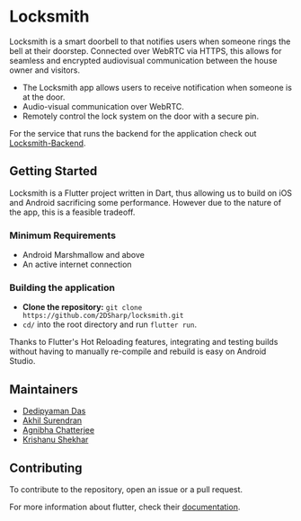 # Locksmith

Locksmith is a smart doorbell to that notifies users when someone rings the bell at their doorstep. Connected over WebRTC via HTTPS, this allows for seamless and encrypted audiovisual communication between the house owner and visitors.

- The Locksmith app allows users to receive notification when someone is at the door.
- Audio-visual communication over WebRTC.
- Remotely control the lock system on the door with a secure pin.

For the service that runs the backend for the application check out [Locksmith-Backend](https://github.com/2DSharp/locksmith-backend).

## Getting Started

Locksmith is a Flutter project written in Dart, thus allowing us to build on iOS and Android sacrificing some performance.
However due to the nature of the app, this is a feasible tradeoff.

### Minimum Requirements
- Android Marshmallow and above
- An active internet connection

### Building the application

- **Clone the repository:** `git clone https://github.com/2DSharp/locksmith.git`
- `cd/` into the root directory and run `flutter run`.

Thanks to Flutter's Hot Reloading features, integrating and testing builds without having to manually re-compile and rebuild is easy on Android Studio.

## Maintainers
- [Dedipyaman Das](https://github.com/2dsharp)
- [Akhil Surendran](https://github.com/akhillllldev)
- [Agnibha Chatterjee](https://github.com/agnibha-chatterjee)
- [Krishanu Shekhar](https://github.com/krishanuskr)

## Contributing
To contribute to the repository, open an issue or a pull request.

For more information about flutter, check their [documentation](https://flutter.io/).
